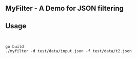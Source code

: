 ## MyFilter - A Demo for JSON filtering

## Usage

```


go build
./myfilter -d test/data/input.json -f test/data/t2.json 
```